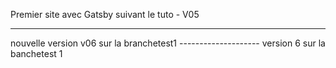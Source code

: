 Premier site avec Gatsby suivant le tuto - V05

----------------------------------------------------------------

nouvelle version v06 sur la branchetest1 -------------------- version 6 sur la banchetest 1

